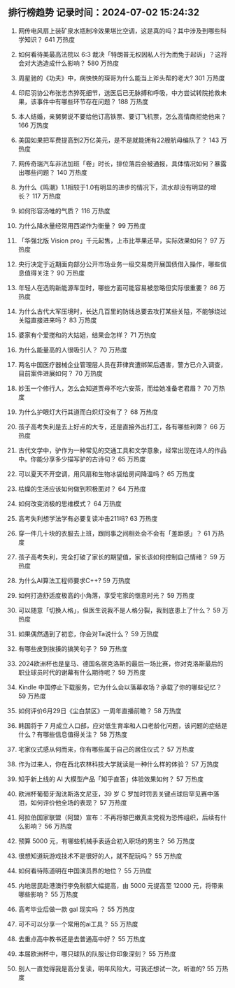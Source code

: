 
## 排行榜趋势 记录时间：2024-07-02 15:24:32
  
  1. 网传电风扇上装矿泉水瓶制冷效果堪比空调，这是真的吗？其中涉及到哪些科学知识？ 641 万热度
    
  2. 如何看待美最高法院以 6:3 裁决「特朗普无权因私人行为而免于起诉」？这将会对大选造成什么影响？ 580 万热度
    
  3. 周星驰的《功夫》中，病怏怏的琛哥为什么能当上斧头帮的老大? 301 万热度
    
  4. 印尼羽协公布张志杰猝死细节，送医后已无脉搏和呼吸，中方尝试转院抢救未果，该事件中有哪些环节存在问题？ 188 万热度
    
  5. 本人结婚，亲舅舅说不要给他订高铁票、要订飞机票，怎么高情商拒绝他来？ 166 万热度
    
  6. 美国如果把军费提高到2万亿美元，是不是就能拥有22艘航母编队了？ 143 万热度
    
  7. 网传奇瑞汽车非法加班「卷」时长，排位落后会被通报，具体情况如何？暴露出哪些问题？ 140 万热度
    
  8. 为什么《鸣潮》1.1相较于1.0有明显的进步的情况下，流水却没有明显的增长？ 117 万热度
    
  9. 如何形容汤唯的气质？ 116 万热度
    
  10. 为什么降水量经常用西湖作为衡量？ 99 万热度
    
  11. 「华强北版 Vision pro」千元起售，上市比苹果还早，实际效果如何？ 97 万热度
    
  12. 央行决定于近期面向部分公开市场业务一级交易商开展国债借入操作，哪些信息值得关注？ 90 万热度
    
  13. 年轻人在选购新能源车型时，哪些方面可能容易被忽略但实际很重要？ 86 万热度
    
  14. 为什么古代大军压境时，长达几百里的防线总要去攻打某些关隘，不能够绕过关隘直接进来吗？ 83 万热度
    
  15. 婆家有个爱搅和的大姑姐，结果会怎样？ 71 万热度
    
  16. 为什么能量高的人很吸引人？ 70 万热度
    
  17. 两名中国医疗器械企业管理层人员在菲律宾遭绑架后遇害，警方已介入调查，目前案件进展如何？ 70 万热度
    
  18. 妙玉一个修行人，怎么会知道贾母不吃六安茶，而给她准备老君眉？ 70 万热度
    
  19. 为什么护眼灯大行其道而白炽灯没有了？ 68 万热度
    
  20. 孩子高考失利是去上好点的大专，还是直接外出打工，各有哪些利弊？ 66 万热度
    
  21. 古代文学中，驴作为一种常见的交通工具和文学意象，经常出现在诗人的作品中。你能分享多少描写驴的古诗句？ 65 万热度
    
  22. 可以夏天不开空调，用风扇和生物冰袋给房间降温吗？ 65 万热度
    
  23. 枯燥的生活应该如何做到积极面对？ 64 万热度
    
  24. 如何改变消极的思维模式？ 64 万热度
    
  25. 高考失利想学法学有必要复读冲击211吗? 63 万热度
    
  26. 穿一件几十块的衣服去上班，跟同事之间相处会不会有「差距感」？ 61 万热度
    
  27. 孩子高考失利，完全打破了家长的期望值，家长该如何控制自己情绪？ 59 万热度
    
  28. 为什么AI算法工程师要求C++? 59 万热度
    
  29. 如何打造舒适度极高的小角落，享受宅家的惬意时光？ 59 万热度
    
  30. 可以随意「切换人格」，但医生说我不是人格分裂，我到底患上了什么？ 59 万热度
    
  31. 如果偶然遇到了初恋，你会对Ta说什么？ 59 万热度
    
  32. 有哪些皮到挨揍的搞笑句子？ 59 万热度
    
  33. 2024欧洲杯也是皇马、德国名宿克洛斯的最后一场比赛，你对克洛斯最后的职业球员时代的谢幕有什么期待呢？ 59 万热度
    
  34. Kindle 中国停止下载服务，它为什么会以落幕收场？承载了你的哪些记忆？ 59 万热度
    
  35. 如何评价6月29日《尘白禁区》一周年直播前瞻？ 58 万热度
    
  36. 韩国将于 7 月成立人口部，应对低生育率和人口老龄化问题，该问题的症结是什么？有哪些信息值得关注？ 58 万热度
    
  37. 宅家仪式感从何而来，你有哪些属于自己的居住仪式？ 57 万热度
    
  38. 作为过来人，你在西北农林科技大学就读是一种什么样的体验？ 57 万热度
    
  39. 知乎新上线的 AI 大模型产品「知乎直答」体验效果如何？ 57 万热度
    
  40. 欧洲杯葡萄牙淘汰斯洛文尼亚，39 岁 C 罗加时罚丢关键点球后罕见赛中落泪，如何评价他全场的表现？ 57 万热度
    
  41. 阿拉伯国家联盟（阿盟）宣布：不再将黎巴嫩真主党视为恐怖组织，后续有什么影响？ 56 万热度
    
  42. 预算 5000 元，有哪些机械手表适合初入职场的男生？ 56 万热度
    
  43. 很想知道玩游戏技术不是很好的人，就不配玩吗？ 55 万热度
    
  44. 如何看待陈道明在中国演员界的地位？ 55 万热度
    
  45. 内地居民赴港澳行李免税额大幅提高，由 5000 元提高至 12000 元，将带来哪些影响？ 55 万热度
    
  46. 高考毕业后做一款 gal 现实吗 ？ 55 万热度
    
  47. 可不可以分享一个常用的ai工具？ 55 万热度
    
  48. 去重点高中教书还是去普通高中好？ 55 万热度
    
  49. 本届欧洲杯中，哪只球队的队服让你印象深刻？ 55 万热度
    
  50. 别人一直觉得我是高分复读，明年风险大，可我还想试一次，听谁的? 55 万热度
    
